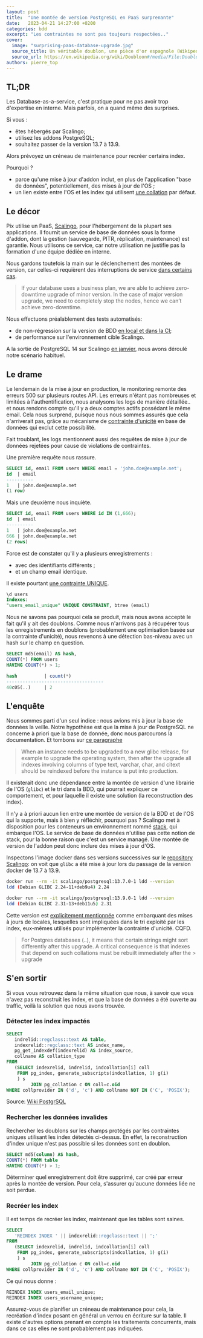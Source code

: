 ```yaml
---
layout: post
title:  "Une montée de version PostgreSQL en PaaS surprenante"
date:   2023-04-21 14:27:00 +0200
categories: bdd
excerpt: "Les contraintes ne sont pas toujours respectées.."
cover:
  image: "surprising-paas-database-upgrade.jpg"
  source_title: Un véritable doublon, une pièce d'or espagnole (Wikipedia)
  source_url: https://en.wikipedia.org/wiki/Doubloon#/media/File:Doubloon.jpg
authors: pierre_top
---
```


## TL;DR

Les Database-as-a-service, c'est pratique pour ne pas avoir trop d'expertise en interne. Mais parfois, on a quand même des surprises.

Si vous :
- êtes hébergés par Scalingo;
- utilisez les addons PostgreSQL;
- souhaitez passer de la version 13.7 à 13.9.

Alors prévoyez un créneau de maintenance pour recréer certains index.

Pourquoi ?
- parce qu'une mise à jour d'addon inclut, en plus de l'application "base de données", potentiellement, des mises à jour de l'OS ;
- un lien existe entre l'OS et les index qui utilisent [une collation](https://www.postgresql.org/docs/15/collation.html) par défaut.


## Le décor

Pix utilise un PaaS, [Scalingo](https://scalingo.com/), pour l'hébergement de la plupart ses applications.
Il fournit un service de base de données sous la forme d'addon, dont la gestion (sauvegarde, PITR, réplication, maintenance) est garantie.
Nous utilisons ce service, car notre utilisation ne justifie pas la formation d'une équipe dédiée en interne.

Nous gardons toutefois la main sur le déclenchement des montées de version, car celles-ci requièrent des interruptions de service [dans certains cas](https://doc.scalingo.com/databases/postgresql/start#database-upgrade).
> If your database uses a business plan, we are able to achieve zero-downtime upgrade of minor version.
> In the case of major version upgrade, we need to completely stop the nodes, hence we can’t achieve zero-downtime.

Nous effectuons préalablement des tests automatisés:

- de non-régression sur la version de BDD [en local et dans la CI](https://github.com/1024pix/pix/pull/5431);
- de performance sur l'environnement cible Scalingo.

A la sortie de PostgreSQL 14 sur Scalingo [en janvier](https://scalingo.com/blog/dbaas-postgresql14), nous avons déroulé notre scénario habituel.

## Le drame

Le lendemain de la mise à jour en production, le monitoring remonte des erreurs 500 sur plusieurs routes API.
Les erreurs n'étant pas nombreuses et limitées à l'authentification, nous analysons les logs de manière détaillée..
et nous rendons compte qu'il y a deux comptes actifs possédant le même email. Cela nous surprend, puisque nous nous sommes assurés que cela n'arriverait pas, grâce au mécanisme de [contrainte d'unicité](https://www.postgresql.org/docs/current/ddl-constraints.html#DDL-CONSTRAINTS-UNIQUE-CONSTRAINTS)
en base de données qui exclut cette possibilité.

Fait troublant, les logs mentionnent aussi des requêtes de mise à jour de données rejetées pour cause de violations de contraintes.

Une première requête nous rassure.

```sql
SELECT id, email FROM users WHERE email = 'john.doe@example.net';
id  | email
----------
1   | john.doe@example.net
(1 row)
```

Mais une deuxième nous inquiète.

```sql
SELECT id, email FROM users WHERE id IN (1,666);
id  | email
----------
1   | john.doe@example.net
666 | john.doe@example.net
(2 rows)
```

Force est de constater qu'il y a plusieurs enregistrements :

- avec des identifiants différents ;
- et un champ email identique.

Il existe pourtant [une contrainte UNIQUE](https://github.com/1024pix/pix/blob/dev/api/db/migrations/20170418114929_remove_login_from_users.js).

```sql
\d users
Indexes:
"users_email_unique" UNIQUE CONSTRAINT, btree (email)
```

Nous ne savons pas pourquoi cela se produit, mais nous avons accepté le fait qu'il y ait des doublons.
Comme nous n'arrivons pas à récupérer tous les enregistrements en doublons (probablement une optimisation basée sur la contrainte d'unicité),
nous revenons à une détection bas-niveau avec un hash sur le champ en question.

```sql
SELECT md5(email) AS hash,
COUNT(*) FROM users
HAVING COUNT(*) > 1;

hash          | count(*)
------------------------------------
40c05(..)     | 2
```

## L'enquête

Nous sommes parti d'un seul indice : nous avions mis à jour la base de données la veille.
Notre hypothèse est que la mise à jour de PostgreSQL ne concerne à priori que la base de donnée, donc nous parcourons la documentation.
Et tombons sur [ce paragraphe](https://wiki.postgresql.org/wiki/Locale_data_changes#What_to_do)
>When an instance needs to be upgraded to a new glibc release, for example to upgrade the operating system, then after the upgrade
all indexes involving columns of type text, varchar, char, and citext should be reindexed before the instance is put into production.

Il existerait donc une dépendance entre la montée de version d'une librairie de l'OS (`glibc`) et le tri dans la BDD, qui pourrait expliquer ce comportement, et pour laquelle il existe une solution (la reconstruction des index).

Il n'y a à priori aucun lien entre une montée de version de la BDD et de l'OS qui la supporte, mais à bien y réfléchir, pourquoi pas ?
Scalingo met à disposition pour les conteneurs un environnement nommé [stack](https://doc.scalingo.com/platform/internals/stacks/scalingo-22-stack), qui embarque l'OS.
Le service de base de données n'utilise pas cette notion de stack, pour la bonne raison que c'est un service managé. Une montée de version de l'addon peut donc inclure des mises à jour d'OS.

Inspectons l'image docker dans ses versions successives sur le [repository Scalingo](https://hub.docker.com/r/scalingo/postgresql/tags): on voit que `glibc` a été mise à jour lors du passage de la version docker de 13.7 à 13.9.

```bash
docker run --rm -it scalingo/postgresql:13.7.0-1 ldd --version
ldd (Debian GLIBC 2.24-11+deb9u4) 2.24

docker run --rm -it scalingo/postgresql:13.9.0-1 ldd --version
ldd (Debian GLIBC 2.31-13+deb11u5) 2.31
```

Cette version est [explicitement mentionnée](https://postgresql.verite.pro/blog/2018/08/27/glibc-upgrade.html) comme embarquant des mises à jours de locales, lesquelles sont impliquées dans le tri exploité par les index, eux-mêmes utilisés pour implémenter la contrainte d'unicité. CQFD.
> For Postgres databases (..), it means that certain strings might sort differently after this upgrade.
> A critical consequence is that indexes that depend on such collations must be rebuilt immediately after the > upgrade

## S'en sortir

Si vous vous retrouvez dans la même situation que nous, à savoir que vous n'avez pas reconstruit les index, et que la base de données a été ouverte au traffic, voilà la solution que nous avons trouvée.

### Détecter les index impactés
```sql
SELECT
   indrelid::regclass::text AS table,
   indexrelid::regclass::text AS index_name,
   pg_get_indexdef(indexrelid) AS index_source,
   collname AS collation_type
FROM
   (SELECT indexrelid, indrelid, indcollation[i] coll
    FROM pg_index, generate_subscripts(indcollation, 1) g(i)
    ) s
         JOIN pg_collation c ON coll=c.oid
WHERE collprovider IN ('d', 'c') AND collname NOT IN ('C', 'POSIX');
```
Source: [Wiki PostgrSQL](https://wiki.postgresql.org/wiki/Locale_data_changes#What_indexes_are_affected)

### Rechercher les données invalides

Rechercher les doublons sur les champs protégés par les contraintes uniques utilisant les index détectés ci-dessus.
En effet, la reconstruction d'index unique n'est pas possible si les données sont en doublon.

```sql
SELECT md5(column) AS hash,
COUNT(*) FROM table
HAVING COUNT(*) > 1;
```

Déterminer quel enregistrement doit être supprimé, car créé par erreur après la montée de version.
Pour cela, s'assurer qu'aucune données liée ne soit perdue.

### Recréer les index

Il est temps de recréer les index, maintenant que les tables sont saines.

```sql
SELECT
   'REINDEX INDEX ' || indexrelid::regclass::text || ';'
FROM
   (SELECT indexrelid, indrelid, indcollation[i] coll
    FROM pg_index, generate_subscripts(indcollation, 1) g(i)
    ) s
         JOIN pg_collation c ON coll=c.oid
WHERE collprovider IN ('d', 'c') AND collname NOT IN ('C', 'POSIX');
```

Ce qui nous donne :

```sql
REINDEX INDEX users_email_unique;
REINDEX INDEX users_username_unique;
```

Assurez-vous de planifier un créneau de maintenance pour cela, la recréation d'index posant en général un verrou en écriture sur la table.
Il existe d'autres options prenant en compte les traitements concurrents, mais dans ce cas elles ne sont probablement pas indiquées.
